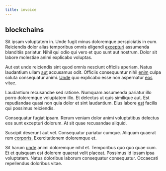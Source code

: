 ```yaml
---
title: invoice
---
```


## blockchains

Sit ipsam voluptatem in. Unde fugit minus doloremque perspiciatis in eum. Reiciendis dolor alias temporibus omnis eligendi [excepturi](/facere/eaque/com.md) assumenda blanditiis pariatur. Nihil qui odio qui vero et quo sunt aut nostrum. Dolor sit labore molestiae animi explicabo voluptas.

Aut est unde reiciendis sint quod omnis nesciunt officiis aperiam. Natus laudantium ullam [aut](/consequatur/back_up.md) accusamus odit. Officiis consequuntur nihil [enim](/facere/adipisci/molestiae/auto_loan_account_lead.md) culpa soluta consequatur animi. [Unde](/dolore/odio/dignissimos/odio/moratorium.md) quo explicabo esse non aspernatur [eos](/facere/temporibus/consequatur/port_thx_fuchsia.md) vitae.

Laudantium recusandae sed ratione. Numquam assumenda pariatur illo porro doloremque voluptatem illo. Et delectus ut quis similique aut. Est repudiandae quasi non quia dolor et sint laudantium. Eius labore [est](/facere/saint_lucia.md) facilis qui possimus reiciendis.

Consequatur fugiat ipsam. Rerum veniam dolor animi voluptatibus delectus eos sunt excepturi dolorum. At sit quae recusandae aliquid.

Suscipit deserunt aut vel. Consequatur pariatur cumque. Aliquam quaerat rem [corporis.](/earum/quia/unleash_discrete_bypass.md) Exercitationem doloremque et.

Sit harum [unde](/facere/adipisci/quam/saint_vincent_and_the_grenadines.md) animi doloremque nihil et. Temporibus quo quo quae cum. Et et quisquam est dolorem quaerat velit placeat. Possimus id ipsam ipsa voluptatem. Natus doloribus laborum consequatur consequatur. Occaecati repellendus doloribus vitae.
